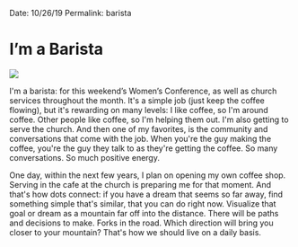 Date: 10/26/19
Permalink: barista

# I’m a Barista

![][image-1]

I'm a barista: for this weekend’s Women’s Conference, as well as church services throughout the month. It's a simple job (just keep the coffee flowing), but it's rewarding on many levels: I like coffee, so I'm around coffee. Other people like coffee, so I'm helping them out. I'm also getting to serve the church. And then one of my favorites, is the community and conversations that come with the job. When you're the guy making the coffee, you're the guy they talk to as they're getting the coffee. So many conversations. So much positive energy.

One day, within the next few years, I plan on opening my own coffee shop. Serving in the cafe at the church is preparing me for that moment. And that's how dots connect: if you have a dream that seems so far away, find something simple that's similar, that you can do right now. Visualize that goal or dream as a mountain far off into the distance. There will be paths and decisions to make. Forks in the road. Which direction will bring you closer to your mountain? That's how we should live on a daily basis.

[image-1]:	https://i.imgur.com/mhxY0qW.jpg